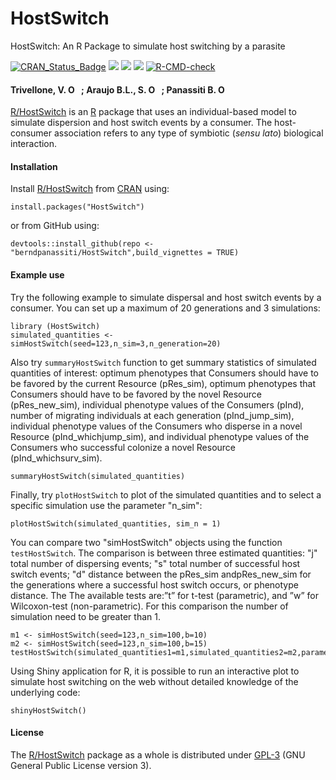 # HostSwitch
HostSwitch: An R Package to simulate host switching by a parasite


[![CRAN_Status_Badge](https://www.r-pkg.org/badges/version/HostSwitch)](https://cran.r-project.org/package=HostSwitch)
[![](http://cranlogs.r-pkg.org/badges/grand-total/HostSwitch?color=green)](https://cran.r-project.org/package=HostSwitch)
[![](http://cranlogs.r-pkg.org/badges/last-month/HostSwitch?color=green)](https://cran.r-project.org/package=HostSwitch)
[![](http://cranlogs.r-pkg.org/badges/last-week/HostSwitch?color=green)](https://cran.r-project.org/package=HostSwitch)
[![R-CMD-check](https://github.com/berndpanassiti/HostSwitch/actions/workflows/R-CMD-check.yaml/badge.svg)](https://github.com/berndpanassiti/HostSwitch/actions/workflows/R-CMD-check.yaml)


#### Trivellone, V. <a itemprop="sameAs" content="https://orcid.org/0000-0003-1415-4097" href="https://orcid.org/0000-0003-1415-4097" target="orcid.widget" rel="noopener noreferrer" style="vertical-align:top;"><img src="https://orcid.org/sites/default/files/images/orcid_16x16.png" style="width:1em;margin-right:.5em;" alt="ORCID iD icon"></a>; Araujo B.L., S. <a itemprop="sameAs" content="https://orcid.org/0000-0002-8759-8310" href="https://orcid.org/0000-0002-8759-8310" target="orcid.widget" rel="noopener noreferrer" style="vertical-align:top;"><img src="https://orcid.org/sites/default/files/images/orcid_16x16.png" style="width:1em;margin-right:.5em;" alt="ORCID iD icon"></a>; Panassiti B.  <a itemprop="sameAs" content="https://orcid.org/0000-0002-5899-4584" href="https://orcid.org/0000-0002-5899-4584" target="orcid.widget" rel="noopener noreferrer" style="vertical-align:top;"><img src="https://orcid.org/sites/default/files/images/orcid_16x16.png" style="width:1em;margin-right:.5em;" alt="ORCID iD icon"></a>



[R/HostSwitch](https://cran.r-project.org/web/packages/HostSwitch/index.html) is an [R](https://www.r-project.org) package that uses an individual-based model to simulate dispersion and host switch events by a consumer. The host-consumer association refers to any type of symbiotic (<i>sensu lato</i>) biological interaction.


#### Installation

Install [R/HostSwitch](https://cran.r-project.org/web/packages/HostSwitch/index.html) from [CRAN](https://cran.r-project.org) using:


```{r}
install.packages("HostSwitch")
```

or from GitHub using:


```{r}
devtools::install_github(repo <- "berndpanassiti/HostSwitch",build_vignettes = TRUE)
```


#### Example use

Try the following example to simulate dispersal and host switch events by a consumer. You can set up a maximum of 20 generations and 3 simulations:
```{r}
library (HostSwitch)
simulated_quantities <- simHostSwitch(seed=123,n_sim=3,n_generation=20)
```

Also try `summaryHostSwitch` function to get summary statistics of simulated quantities of interest: optimum phenotypes that Consumers should have to be favored by the current Resource (pRes_sim), optimum phenotypes that Consumers should have to be favored by the novel Resource (pRes_new_sim), individual phenotype values of the Consumers (pInd), number of migrating individuals at each generation (pInd_jump_sim), individual phenotype values of the Consumers who disperse in a novel Resource (pInd_whichjump_sim), and individual phenotype values of the Consumers who successful colonize a novel Resource (pInd_whichsurv_sim).

```{r}
summaryHostSwitch(simulated_quantities)
```

Finally, try `plotHostSwitch` to plot of the simulated quantities and to select a specific simulation use the parameter "n_sim":
```{r}
plotHostSwitch(simulated_quantities, sim_n = 1)
```

You can compare two "simHostSwitch" objects using the function `testHostSwitch`. The comparison is between three estimated quantities: "j" total number of dispersing events; "s" total number of successful host switch events; "d" distance between the pRes_sim andpRes_new_sim for the generations where a successful host switch occurs, or phenotype distance. The The available tests are:”t” for t-test (parametric), and ”w” for Wilcoxon-test (non-parametric). For this comparison the number of simulation need to be greater than 1.
```{r}
m1 <- simHostSwitch(seed=123,n_sim=100,b=10) 
m2 <- simHostSwitch(seed=123,n_sim=100,b=15) 
testHostSwitch(simulated_quantities1=m1,simulated_quantities2=m2,parameter="j",test="t",plot=FALSE)
```

Using Shiny application for R, it is possible to run an interactive plot to simulate host switching on the web without detailed knowledge of the underlying code:
```{r}
shinyHostSwitch()
```

#### License

The [R/HostSwitch](https://cran.r-project.org/web/packages/HostSwitch/index.html) package as a whole is distributed under [GPL-3](https://www.gnu.org/licenses/gpl-3.0.en.html) (GNU General Public License version 3).

